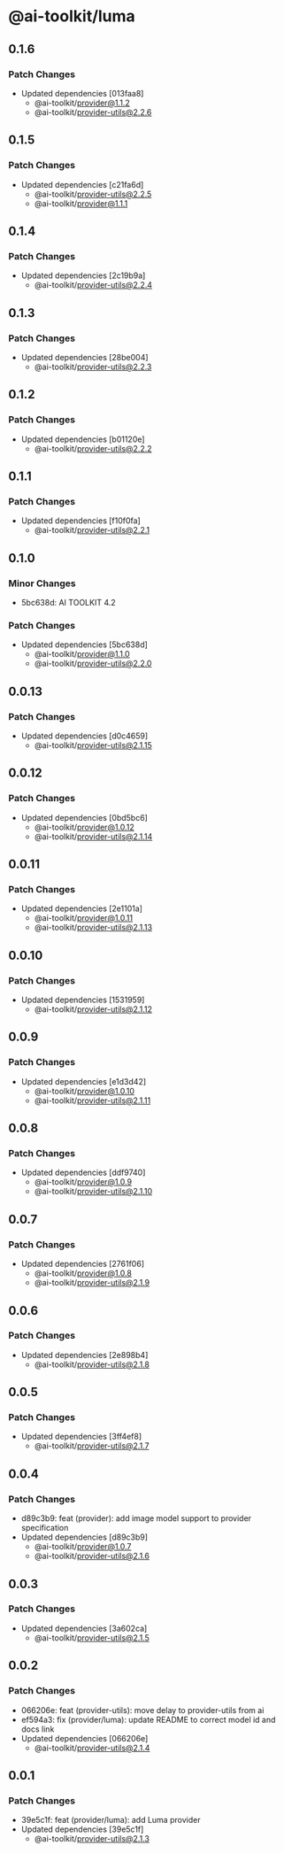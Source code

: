 # @ai-toolkit/luma

## 0.1.6

### Patch Changes

- Updated dependencies [013faa8]
  - @ai-toolkit/provider@1.1.2
  - @ai-toolkit/provider-utils@2.2.6

## 0.1.5

### Patch Changes

- Updated dependencies [c21fa6d]
  - @ai-toolkit/provider-utils@2.2.5
  - @ai-toolkit/provider@1.1.1

## 0.1.4

### Patch Changes

- Updated dependencies [2c19b9a]
  - @ai-toolkit/provider-utils@2.2.4

## 0.1.3

### Patch Changes

- Updated dependencies [28be004]
  - @ai-toolkit/provider-utils@2.2.3

## 0.1.2

### Patch Changes

- Updated dependencies [b01120e]
  - @ai-toolkit/provider-utils@2.2.2

## 0.1.1

### Patch Changes

- Updated dependencies [f10f0fa]
  - @ai-toolkit/provider-utils@2.2.1

## 0.1.0

### Minor Changes

- 5bc638d: AI TOOLKIT 4.2

### Patch Changes

- Updated dependencies [5bc638d]
  - @ai-toolkit/provider@1.1.0
  - @ai-toolkit/provider-utils@2.2.0

## 0.0.13

### Patch Changes

- Updated dependencies [d0c4659]
  - @ai-toolkit/provider-utils@2.1.15

## 0.0.12

### Patch Changes

- Updated dependencies [0bd5bc6]
  - @ai-toolkit/provider@1.0.12
  - @ai-toolkit/provider-utils@2.1.14

## 0.0.11

### Patch Changes

- Updated dependencies [2e1101a]
  - @ai-toolkit/provider@1.0.11
  - @ai-toolkit/provider-utils@2.1.13

## 0.0.10

### Patch Changes

- Updated dependencies [1531959]
  - @ai-toolkit/provider-utils@2.1.12

## 0.0.9

### Patch Changes

- Updated dependencies [e1d3d42]
  - @ai-toolkit/provider@1.0.10
  - @ai-toolkit/provider-utils@2.1.11

## 0.0.8

### Patch Changes

- Updated dependencies [ddf9740]
  - @ai-toolkit/provider@1.0.9
  - @ai-toolkit/provider-utils@2.1.10

## 0.0.7

### Patch Changes

- Updated dependencies [2761f06]
  - @ai-toolkit/provider@1.0.8
  - @ai-toolkit/provider-utils@2.1.9

## 0.0.6

### Patch Changes

- Updated dependencies [2e898b4]
  - @ai-toolkit/provider-utils@2.1.8

## 0.0.5

### Patch Changes

- Updated dependencies [3ff4ef8]
  - @ai-toolkit/provider-utils@2.1.7

## 0.0.4

### Patch Changes

- d89c3b9: feat (provider): add image model support to provider specification
- Updated dependencies [d89c3b9]
  - @ai-toolkit/provider@1.0.7
  - @ai-toolkit/provider-utils@2.1.6

## 0.0.3

### Patch Changes

- Updated dependencies [3a602ca]
  - @ai-toolkit/provider-utils@2.1.5

## 0.0.2

### Patch Changes

- 066206e: feat (provider-utils): move delay to provider-utils from ai
- ef594a3: fix (provider/luma): update README to correct model id and docs link
- Updated dependencies [066206e]
  - @ai-toolkit/provider-utils@2.1.4

## 0.0.1

### Patch Changes

- 39e5c1f: feat (provider/luma): add Luma provider
- Updated dependencies [39e5c1f]
  - @ai-toolkit/provider-utils@2.1.3
